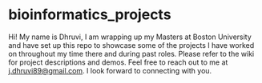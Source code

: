 # bioinformatics_projects
Hi! My name is Dhruvi, I am wrapping up my Masters at Boston University and have set up this repo to showcase some of the projects I have worked on throughout my time there and during past roles. Please refer to the wiki for project descriptions and demos. Feel free to reach out to me at j.dhruvi89@gmail.com. I look forward to connecting with you. 
